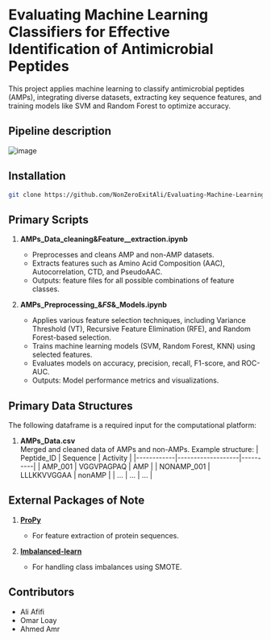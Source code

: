 # Evaluating Machine Learning Classifiers for Effective Identification of Antimicrobial Peptides
This project applies machine learning to classify antimicrobial peptides (AMPs), integrating diverse datasets, extracting key sequence features, and training models like SVM and Random Forest to optimize accuracy.
## Pipeline description

![image](https://github.com/user-attachments/assets/d5a3d1b7-e3f0-41d3-a55e-a8ad5528de40)

## Installation

```bash
git clone https://github.com/NonZeroExitAli/Evaluating-Machine-Learning-Classifiers-for-Effective-Identification-of-Antimicrobial-Peptides.git
```

## Primary Scripts

1. **AMPs_Data_cleaning&Feature__extraction.ipynb**  
   - Preprocesses and cleans AMP and non-AMP datasets.  
   - Extracts features such as Amino Acid Composition (AAC), Autocorrelation, CTD, and PseudoAAC.  
   - Outputs: feature files for all possible combinations of feature classes.

2. **AMPs_Preprocessing_&_FS_&_Models.ipynb**  
   - Applies various feature selection techniques, including Variance Threshold (VT), Recursive Feature Elimination (RFE), and Random Forest-based selection.
   - Trains machine learning models (SVM, Random Forest, KNN) using selected features.
   - Evaluates models on accuracy, precision, recall, F1-score, and ROC-AUC. 
   - Outputs: Model performance metrics and visualizations.

## Primary Data Structures

The following dataframe is a required input for the computational platform:

1. **AMPs_Data.csv**  
   Merged and cleaned data of AMPs and non-AMPs. Example structure:
   | Peptide_ID | Sequence          | Activity |
   |------------|-------------------|----------|
   | AMP_001    | VGGVPAGPAQ        | AMP      |
   | NONAMP_001 | LLLKKVVGGAA       | nonAMP   |
   | ...        | ...               | ...      |


## External Packages of Note

1. **[ProPy](https://github.com/ShujiaHuang/Propy)**  
   - For feature extraction of protein sequences.

2. **[Imbalanced-learn](https://imbalanced-learn.org/)**  
   - For handling class imbalances using SMOTE.
## Contributors
  - Ali Afifi
  - Omar Loay
  - Ahmed Amr
